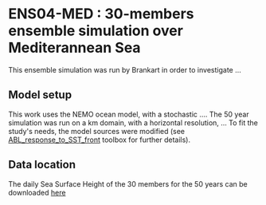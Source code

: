 # ENS04-MED : 30-members ensemble simulation over Mediterannean Sea

This ensemble simulation was run by Brankart in order to investigate ...

## Model setup

This work uses the NEMO ocean model, with a stochastic .... The 50 year simulation was run on a  km domain, with a  horizontal resolution, ... 
To fit the study's needs, the model sources were modified (see [ABL_response_to_SST_front](../../MEDIATION-tools/ABL_response_to_SST_front) toolbox for further details). 

## Data location

The daily Sea Surface Height of the 30 members for the 50 years can be downloaded [here](https://ige-meom-opendap.univ-grenoble-alpes.fr/thredds/catalog/meomopendap/extract/MEOM/MED-ENS4/catalog.html)
